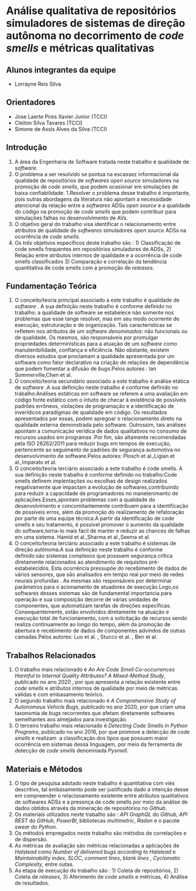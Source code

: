 # Análise qualitativa de repositórios simuladores de sistemas de direção autônoma no decorrimento de *code smells* e métricas qualitativas

## Alunos integrantes da equipe

* Lorrayne Reis Silva

## Orientadores

* Jose Laerte Pires Xavier Junior (TCCI)
* Cleiton Silva Tavares (TCCI)
* Simone de Assis Alves da Silva (TCCI)

## Introdução

1. A área da Engenharia de Software tratada neste trabalho é qualidade de *software*.
1. O problema a ser resolvido se pontua na escassez informacional da qualidade de repositórios de *softwares* *open source* simuladores na promoção de *code smells*, que podem ocasionar em simulações de baixa confiabilidade.
1.Resolver o problema desse trabalho é importante, pois outras abordagens da literatura não apontam a necessidade atencional da relação entre a *softwares* ADSs *open source* e a qualidade do código na promoção de *code smells* que podem contribuir para simulações falhas no desenvolvimento de AVs. 
1. O objetivo geral do trabalho visa identificar o relacionamento entre atributos de  qualidade de *softwares* simuladores *open  source* ADSs na ocorrência de *code smells*.
1. Os *três* objetivos específicos deste trabalho são : 1) Classificação de code smells frequentes em repositórios simuladores de ADSs, 2) Relação entre atributos internos de qualidade e a ocorrência de code smells classificados 3) Comparação e correlação da tendência quantitativa  de code smells com a promoção de *releases*.

## Fundamentação Teórica

1. O conceito/teoria principal associado a este trabalho é qualidade de *software* . A sua definição neste trabalho  é conforme definido no trabalho: 
a qualidade de software se estabelece não somente nos problemas que esse tange resolver, mas em seu modo ocorrente de execução, estruturação e de organização. Tais características se refletem nos atributos de um *software denominados*: não funcionais ou de qualidade. Os mesmos, são responsáveis por promulgar propriedades determinísticas para a atuação de um *software* como manutenibilidade, confiança e eficiência. Não obstante, existem diversos estudos que proclamam a qualidade apresentada por um software como fator declarativo na criação de relações de dependência que podem fomentar a difusão de *bugs*.Pelos autores : Ian Sommerville,Chen et al.
3. O conceito/teoria secundário associado a este trabalho é análise etática de *software* .A sua definição neste trabalho é conforme definido no trabalho:Análises estáticas em software se referem a uma avaliação em código fonte estático com o intuito de checar à existência de possíveis padrões errôneos, violações de programação e a identificação de inverídicos paradigmas de qualidade em código. Os resultados apresentados por essas, podem apregoar o relacionamento direto na qualidade externa demonstrada pelo software. Outrossim, tais análises apontam a comunicação verídica de dados qualitativos no consumo de recursos usados em programas .Por fim, são altamente recomendadas pela ISO 26262/2011 para reduzir bugs em tempos de execução, pertencente ao seguimento de padrões de segurança automotiva no desenvolvimento de software.Pelos autores: Plosch et al.,Ligian et al.,Imparato et al.
4. O conceito/teoria terciário associado a este trabalho é code smells. A sua definição neste trabalho é conforme definido no trabalho:Code smells definem implentações ou escolhas  de design realizados negativamente que impactam a evolução de softwares,contribuindo para reduzir a capacidade de programadores no manetenimento de aplicações.Esses,apontam problemas com a qualidade do desenvolvimento e concomitantemente contribuem para a identificação de possíveis erros, além da promoção do realizamento de refatoração por parte de uma equipe técnica.A partir da identificação de code smells e seu tratamento, é possível promover o aumento da qualidade do software,torna-lo mais fácil de manter e reduzir as chances de falhas em uma sistema. Hamid et al.,Sharma et al.,Seema et al.
6.  O conceito/teoria terciário associado a este trabalho é sistemas de direção autônoma.A sua definição neste trabalho é conforme definido:são sistemas complexos que possuem segurança crítica diretamente relacionados ao atendimento de requisitos pré-estabelecidos. Esta ocorrência pressupõe do recebimento de dados de vários sensores, que são analisados em tempo real por meio de redes neurais profundas . As mesmas são responsáveis por determinar parâmetros para o acionamento de atuadores de execução.Logo,os softwares desses sistemas são de fundamental importancia para operação e sua composição decorre de várias unidades de componentes, que automatizam tarefas de direções específicas. Consequentemente, estão envolvidos diretamente na atuação e execução total de funcionamento, com a solicitação de recursos sendo realiza continuamente ao longo do tempo, além da promoção de abertura e recebimento de dados de componentes advindos de outras camadas.Pelos autores: Luo et al. , Stucco et al. ,  Ben et al.

## Trabalhos Relacionados

1. O trabalho mais relacionado é *An Are Code Smell Co-occurrences Harmful to Internal Quality Attributes? A Mixed-Method Study*, publicado no ano 2020 , por que apresenta a relação existente entre *code smells* e atributos internos de qualidade por meio de métricas validas e com embasamento teórico.
1. O segundo trabalho mais relacionado é *A Comprehensive Study of Autonomous Vehicle Bugs*, publicado no ano 2020,  por que criam uma taxonomia de *bugs* recorrentes que afetam diretamente  softwares semelhantes aos almejados para investigação.
1. O terceiro trabalho mais relacionado é *Detecting Code Smells in Python Programs*, publicado no ano 2016, por que  promove a detecção de *code smells* e realizam  a classificação dos tipos que possuem maior ocorrência em sistemas dessa linguagem, por meio da ferramenta de detecção de *code smells* denominada *Pysmell*.
## Materiais e Métodos

1. O tipo de pesquisa adotado neste trabalho é  quantitativa com viés descritivo, tal embasamento pode ser justificado dado a intenção desse em compreender o relacionamento existente entre atributos qualitativos de softwares ADSs e a presença de code smells por meio da análise de dados obtidos através da mineração de repositórios no *Github*.
1. Os materiais utilizados neste trabalho são : *API GraphQL* do *Github*, *API REST* do *GitHub*, *PowerBI*, bibliotecas *multimetric*, *Radon* e o pacote *swear* do *Python*.
1. Os métodos empregados neste trabalho são  métodos de correlações e de dispersão. 
1. As métricas de avaliação são métricas relacionadas a aplicações de *Halstead* como *Number of delivered bugs according to Halstead* e *Maintainability index*, *SLOC*, *comment lines*, *blank lines* , *Cyclomatic Complexity*, entre outas.
1. As etapa de execução do trabalho são : 1) Coleta de repositórios, 2) Coleta de *releases*, 3) Aferimento de *code smells* e métricas, 4) Análise de resultados.
